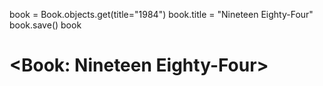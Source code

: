 book = Book.objects.get(title="1984")
book.title = "Nineteen Eighty-Four"
book.save()
book
# <Book: Nineteen Eighty-Four>
